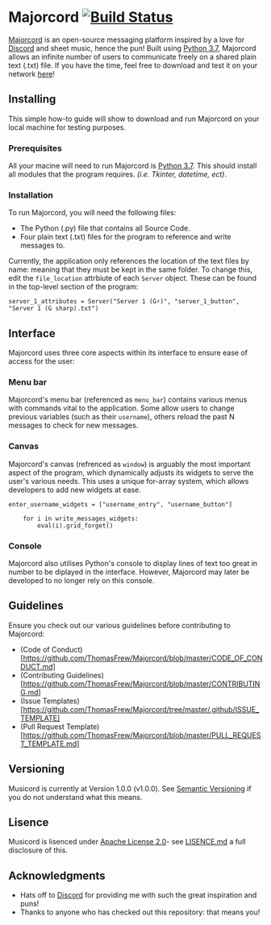 # Majorcord [![Build Status](https://travis-ci.com/ThomasFrew/Majorcord.svg?branch=master)](https://travis-ci.com/ThomasFrew/Majorcord)
[Majorcord](https://github.com/ThomasFrew/Majorcord) is an open-source messaging platform inspired by a love for [Discord](https://discordapp.com/) and sheet music, hence the pun! Built using [Python 3.7](https://www.python.org/downloads/release/python-370/), Majorcord allows an infinite number of users to communicate freely on a shared plain text (.txt) file. If you have the time, feel free to download and test it on your network [here](https://github.com/ThomasFrew/Majorcord/releases)!

## Installing
This simple how-to guide will show to download and run Majorcord on your local machine for testing purposes.


### Prerequisites
All your macine will need to run Majorcord is [Python 3.7](https://www.python.org/downloads/release/python-370/). This should install all modules that the program requires. *(i.e. Tkinter, datetime, ect)*.

### Installation
To run Majorcord, you will need the following files:
* The Python (.py) file that contains all Source Code.
* Four plain text (.txt) files for the program to reference and write messages to.

Currently, the application only references the location of the text files by name: meaning that they must be kept in the same folder.  To change this, edit the `file_location` attrbiute of each `Server` object. These can be found in the top-level section of the program:
```
server_1_attributes = Server("Server 1 (G♯)", "server_1_button", "Server 1 (G sharp).txt")
```

## Interface
Majorcord uses three core aspects within its interface to ensure ease of access for the user:

### Menu bar
Majorcord's menu bar (referenced as `menu_bar`) contains various menus with commands vital to the application. Some allow users to change previous variables (such as their `username`), others reload the past N messages to check for new messages.

### Canvas
Majorcord's canvas (refrenced as `window`) is arguably the most important aspect of the program, which dynamically adjusts its widgets to serve the user's various needs. This uses a unique for-array system, which allows developers to add new widgets at ease.
```
enter_username_widgets = ["username_entry", "username_button"]

    for i in write_messages_widgets:
        eval(i).grid_forget()
```

### Console
Majorcord also utilises Python's console to display lines of text too great in number to be diplayed in the interface. However, Majorcord may later be developed to no longer rely on this console.

## Guidelines 
Ensure you check out our various guidelines before contributing to Majorcord:
* (Code of Conduct)[https://github.com/ThomasFrew/Majorcord/blob/master/CODE_OF_CONDUCT.md]
* (Contributing Guidelines)[https://github.com/ThomasFrew/Majorcord/blob/master/CONTRIBUTING.md]
* (Issue Templates)[https://github.com/ThomasFrew/Majorcord/tree/master/.github/ISSUE_TEMPLATE]
* (Pull Request Template)[https://github.com/ThomasFrew/Majorcord/blob/master/PULL_REQUEST_TEMPLATE.md]

## Versioning
Musicord is currently at Version 1.0.0 (v1.0.0). See [Semantic Versioning](https://semver.org/) if you do not understand what this means.

## Lisence
Musicord is lisenced under [Apache License 2.0](https://www.apache.org/licenses/LICENSE-2.0)- see [LISENCE.md](https://github.com/ThomasFrew/Majorcord/blob/master/LICENSE) a full disclosure of this.

## Acknowledgments
* Hats off to [Discord](https://discordapp.com/) for providing me with such the great inspiration and puns!
* Thanks to anyone who has checked out this repository: that means you!
